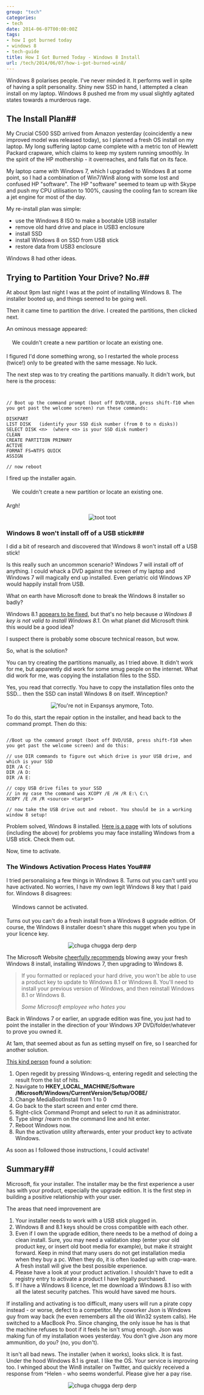 ```yaml
---
group: "tech"
categories:
- tech
date: 2014-06-07T00:00:00Z
tags:
- how I got burned today
- windows 8
- tech-guide
title: How I Got Burned Today - Windows 8 Install
url: /tech/2014/06/07/how-i-got-burned-win8/
---
```




Windows 8 polarises people. I've never minded it. It performs well in spite of having a split personality. Shiny new SSD in hand, I attempted a clean install on my laptop. Windows 8 pushed me from my usual slightly agitated states towards a murderous rage.

<!--more-->

## The Install Plan##

My Crucial C500 SSD arrived from Amazon yesterday (coincidently a new improved model was released today), so I planned a fresh OS install on my laptop. My long suffering laptop came complete with a metric ton of Hewlett Packard crapware, which claims to keep my system running smoothly. In the spirit of the HP mothership - it overreaches, and falls flat on its face.

My laptop came with Windows 7, which I upgraded to Windows 8 at some point, so I had a combination of Win7/Win8 along with some lost and confused HP "software". The HP "software" seemed to team up with Skype and push my CPU utilisation to 100%, causing the cooling fan to scream like a jet engine for most of the day.

My re-install plan was simple:

- use the Windows 8 ISO to make a bootable USB installer
- remove old hard drive and place in USB3 enclosure
- install SSD
- install Windows 8 on SSD from USB stick
- restore data from USB3 enclosure

Windows 8 had other ideas.

## Trying to Partition Your Drive? No.##

At about 9pm last night I was at the point of installing Windows 8. The installer booted up, and things seemed to be going well.

Then it came time to partition the drive. I created the partitions, then clicked next.

An ominous message appeared:

<div class="bg-danger has-error" style="padding:5px; margin-bottom:10px;"><span class="glyphicon glyphicon-remove form-control-feedback" style="margin-right:10px;"></span>We couldn't create a new partition or locate an existing one.</div>

I figured I'd done something wrong, so I restarted the whole process (twice!) only to be greated with the same message. No luck.

The next step was to try creating the partitions manually. It didn't work, but here is the process:

<pre><code class="language-powershell">

// Boot up the command prompt (boot off DVD/USB, press shift-f10 when you get past the welcome screen) run these commands:

DISKPART
LIST DISK 	(identify your SSD disk number (from 0 to n disks))
SELECT DISK &lt;n&gt;  (where &lt;n&gt; is your SSD disk number)
CLEAN
CREATE PARTITION PRIMARY
ACTIVE
FORMAT FS=NTFS QUICK
ASSIGN

// now reboot
</code></pre>

I fired up the installer again.

<div class="bg-danger has-error" style="padding:5px; margin-bottom:10px;"><span class="glyphicon glyphicon-remove form-control-feedback" style="margin-right:10px;"></span>We couldn't create a new partition or locate an existing one.</div>

Argh!

<div id="wrapper" style="width:100%; text-align:center"><img class="pure-img img-thumbnail" src="/images/failboat.jpg" alt="toot toot" /></div>

### Windows 8 won't install off of a USB stick###

I did a bit of research and discovered that Windows 8 won't install off a USB stick!

Is this really such an uncommon scenario? Windows 7 will install off of anything. I could whack a DVD against the screen of my laptop and Windows 7 will magically end up installed. Even geriatric old Windows XP would happily install from USB.

What on earth have Microsoft done to break the Windows 8 installer so badly?

Windows 8.1 [appears to be fixed](http://windows.microsoft.com/en-AU/windows-8/create-reset-refresh-media), but that's no help because *a Windows 8 key is not valid to install Windows 8.1*. On what planet did Microsoft think this would be a good idea?

I suspect there is probably some obscure technical reason, but wow.

So, what is the solution?

You can try creating the partitions manually, as I tried above. It didn't work for me, but apparently did work for some smug people on the internet. What did work for me, was copying the installation files to the SSD.

Yes, you read that correctly. You have to copy the installation files onto the SSD... then the SSD can install Windows 8 on itself. Winception?

<div id="wrapper" style="width:100%; text-align:center"><img class="pure-img img-thumbnail" src="/images/winception.jpg" alt="You're not in Expansys anymore, Toto." /></div>

To do this, start the repair option in the installer, and head back to the command prompt. Then do this:

<pre><code class="language-powershell">
//Boot up the command prompt (boot off DVD/USB, press shift-f10 when you get past the welcome screen) and do this:

// use DIR commands to figure out which drive is your USB drive, and which is your SSD
DIR /A C:
DIR /A D:
DIR /A E:

// copy USB drive files to your SSD
// in my case the command was XCOPY /E /H /R E:\ C:\
XCOPY /E /H /R &lt;source&gt; &lt;target&gt;

// now take the USB drive out and reboot. You should be in a working window 8 setup!
</code></pre>

Problem solved, Windows 8 installed. [Here is a page](http://forum.notebookreview.com/samsung/697841-guide-how-install-windows-7-8-via-usb-np700z.html) with lots of solutions (including the above) for problems you may face installing Windows from a USB stick. Check them out.

Now, time to activate.

### The Windows Activation Process Hates You###

I tried personalising a few things in Windows 8. Turns out you can't until you have activated. No worries, I have my own legit Windows 8 key that I paid for. Windows 8 disagrees:

<div class="bg-danger has-error" style="padding:5px; margin-bottom:10px;"><span class="glyphicon glyphicon-remove form-control-feedback" style="margin-right:10px;"></span>Windows cannot be activated.</div>

Turns out you can't do a fresh install from a Windows 8 upgrade edition. Of course, the Windows 8 installer doesn't share this nugget when you type in your licence key.

<div id="wrapper" style="width:100%; text-align:center"><img class="pure-img img-thumbnail" src="/images/failroad.jpg" alt="chuga chugga derp derp" /></div>

The Microsoft Website [cheerfully recommends](http://windows.microsoft.com/en-AU/windows-8/why-activate-windows) blowing away your fresh Windows 8 install, installing Windows 7, then upgrading to Windows 8.

<blockquote>
  <p>If you formatted or replaced your hard drive, you won't be able to use a product key to update to Windows 8.1 or Windows 8. You'll need to install your previous version of Windows, and then reinstall Windows 8.1 or Windows 8.</p>
  <footer><cite title="Source Title">Some Microsoft employee who hates you</cite></footer>
</blockquote>

Back in Windows 7 or earlier, an upgrade edition was fine, you just had to point the installer in the direction of your Windows XP DVD/folder/whatever to prove you owned it.

At 1am, that seemed about as fun as setting myself on fire, so I searched for another solution.

[This kind person](http://www.ghacks.net/2012/10/27/windows-8-upgrade-clean-install-possible/) found a solution:

1. Open regedit by pressing Windows-q, entering regedit and selecting the result from the list of hits.
2. Navigate to **HKEY_LOCAL_MACHINE/Software /Microsoft/Windows/CurrentVersion/Setup/OOBE/**
3. Change MediaBootInstall from 1 to 0
4. Go back to the start screen and enter cmd there.
5. Right-click Command Prompt and select to run it as administrator.
6. Type slmgr /rearm on the command line and hit enter.
7. Reboot Windows now.
8. Run the activation utility afterwards, enter your product key to activate Windows.

As soon as I followed those instructions, I could activate!

## Summary##

Microsoft, fix your installer. The installer may be the first experience a user has with your product, especially the upgrade edition. It is the first step in building a positive relationship with your user.

The areas that need improvement are

1. Your installer needs to work with a USB stick plugged in.
2. Windows 8 and 8.1 keys should be cross compatible with each other.
3. Even if I own the upgrade edition, there needs to be a method of doing a clean install. Sure, you may need a validation step (enter your old product key, or insert old boot media for example), but make it straight forward. Keep in mind that many users do not get installation media when they buy a pc. When they do, it is often loaded up with crap-ware. A fresh install will give the best possible experience.
4. Please have a look at your product activation. I shouldn't have to edit a registry entry to activate a product I have legally purchased.
5. If I have a Windows 8 licence, let me download a Windows 8.1 iso with all the latest security patches. This would have saved me hours.

If installing and activating is too difficult, many users will run a pirate copy instead - or worse, defect to a competitor. My coworker Json is Windows guy from way back (he even remembers all the old Win32 system calls). He switched to a MacBook Pro. Since changing, the only issue he has is that the machine refuses to boot if it feels he isn't smug enough. Json was making fun of my installation woes yesterday. You don't give Json any more ammunition, do you? (no, you don't).

It isn't all bad news. The installer (when it works), looks slick. It is fast. Under the hood Windows 8.1 is great. I like the OS. Your service is improving too. I whinged about the Win8 installer on Twitter, and quickly received a response from ^Helen - who seems wonderful. Please give her a pay rise.

<div id="wrapper" style="width:100%; text-align:center"><img class="pure-img img-thumbnail" src="/images/wintwitter.png" alt="chuga chugga derp derp" /></div>
